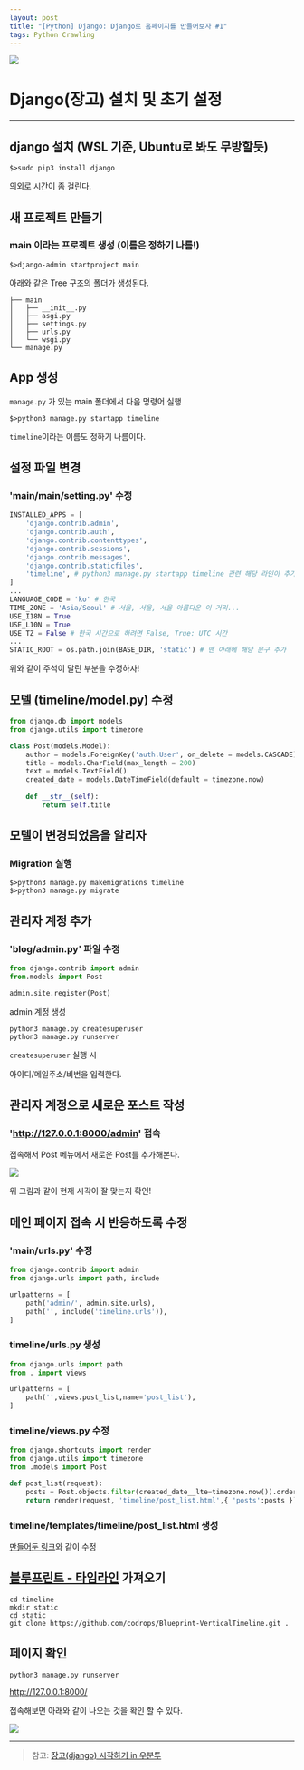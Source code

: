 ```yaml
---
layout: post
title: "[Python] Django: Django로 홈페이지를 만들어보자 #1"
tags: Python Crawling
---
```


![](https://cdn.pixabay.com/photo/2014/05/07/15/19/django-339744_1280.png)

# Django(장고) 설치 및 초기 설정
---

## django 설치 (WSL 기준, Ubuntu로 봐도 무방할듯)

```console
$>sudo pip3 install django 
```

의외로 시간이 좀 걸린다.


## 새 프로젝트 만들기

### main 이라는 프로젝트 생성 (이름은 정하기 나름!)

```console
$>django-admin startproject main
```

아래와 같은 Tree 구조의 폴더가 생성된다.

```console
├── main
│   ├── __init__.py
│   ├── asgi.py
│   ├── settings.py
│   ├── urls.py
│   └── wsgi.py
└── manage.py
```

## App 생성

`manage.py` 가 있는 main 폴더에서 다음 명령어 실행

```console
$>python3 manage.py startapp timeline
```

`timeline`이라는 이름도 정하기 나름이다.

## 설정 파일 변경

### 'main/main/setting.py' 수정

```python
INSTALLED_APPS = [
    'django.contrib.admin',
    'django.contrib.auth',
    'django.contrib.contenttypes',
    'django.contrib.sessions',
    'django.contrib.messages',
    'django.contrib.staticfiles',
    'timeline', # python3 manage.py startapp timeline 관련 해당 라인이 추가되었다.
]
...
LANGUAGE_CODE = 'ko' # 한국
TIME_ZONE = 'Asia/Seoul' # 서울, 서울, 서울 아름다운 이 거리...
USE_I18N = True
USE_L10N = True
USE_TZ = False # 한국 시간으로 하려면 False, True: UTC 시간
...
STATIC_ROOT = os.path.join(BASE_DIR, 'static') # 맨 아래에 해당 문구 추가
```

위와 같이 주석이 달린 부분을 수정하자!


## 모델 (timeline/model.py) 수정

```python
from django.db import models
from django.utils import timezone

class Post(models.Model):
	author = models.ForeignKey('auth.User', on_delete = models.CASCADE)
	title = models.CharField(max_length = 200)
	text = models.TextField()
	created_date = models.DateTimeField(default = timezone.now)
	
	def __str__(self):
		return self.title
```

## 모델이 변경되었음을 알리자

### Migration 실행

```console
$>python3 manage.py makemigrations timeline
$>python3 manage.py migrate
```

## 관리자 계정 추가

### 'blog/admin.py' 파일 수정

```python
from django.contrib import admin
from.models import Post

admin.site.register(Post)
```

admin 계정 생성

```console
python3 manage.py createsuperuser
python3 manage.py runserver
```

`createsuperuser` 실행 시 

아이디/메일주소/비번을 입력한다.



## 관리자 계정으로 새로운 포스트 작성

### 'http://127.0.0.1:8000/admin' 접속

접속해서 Post 메뉴에서 새로운 Post를 추가해본다.

![](https://i.ibb.co/2KJzXFw/001.png)

위 그림과 같이 현재 시각이 잘 맞는지 확인!



## 메인 페이지 접속 시 반응하도록 수정

### 'main/urls.py' 수정

```python
from django.contrib import admin
from django.urls import path, include

urlpatterns = [
    path('admin/', admin.site.urls),
    path('', include('timeline.urls')),
]
```

### timeline/urls.py 생성

```python
from django.urls import path
from . import views

urlpatterns = [
    path('',views.post_list,name='post_list'),
]
```

### timeline/views.py 수정

```python
from django.shortcuts import render
from django.utils import timezone
from .models import Post

def post_list(request):
    posts = Post.objects.filter(created_date__lte=timezone.now()).order_by('created_date')
    return render(request, 'timeline/post_list.html',{ 'posts':posts })
```

### timeline/templates/timeline/post_list.html 생성

[만들어둔 링크](https://github.com/woongchoi84/django/blob/master/blog/templates/blog/post_list.html)와 같이 수정

## [블루프린트 - 타임라인](https://github.com/codrops/Blueprint-VerticalTimeline) 가져오기

```console
cd timeline
mkdir static
cd static
git clone https://github.com/codrops/Blueprint-VerticalTimeline.git .
```

## 페이지 확인

```console
python3 manage.py runserver
```
http://127.0.0.1:8000/

접속해보면 아래와 같이 나오는 것을 확인 할 수 있다.


![](https://i.ibb.co/2nfxnkF/4.png)

---

> 참고: [장고(django) 시작하기 in 우분투](https://baejino.com/programing/django/how-to-start)
